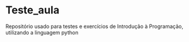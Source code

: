 # Teste_aula
Repositório usado para testes e exercícios de Introdução à Programação, utilizando a linguagem python
